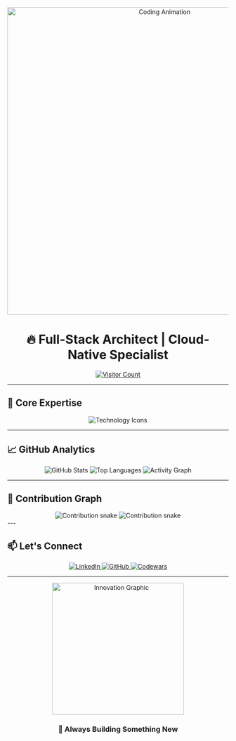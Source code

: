 <div align="center">
  <img src="https://user-images.githubusercontent.com/74038190/225813708-98b745f2-7d22-48cf-9150-083f1b00d6c9.gif" width="700" alt="Coding Animation">
  
  <h1>🔥 Full-Stack Architect | Cloud-Native Specialist</h1>
  
  <a href="https://visitorbadge.io/status?path=https%3A%2F%2Fgithub.com%2FSirAllap">
    <img src="https://api.visitorbadge.io/api/visitors?path=https%3A%2F%2Fgithub.com%2FSirAllap&label=Visitors&countColor=%2337d67a" alt="Visitor Count">
  </a>
</div>

---

## 🚀 Core Expertise

<div align="center">
  <img src="https://skillicons.dev/icons?i=py,django,docker,aws,nginx,postgres,react,ts,git,github,linux" alt="Technology Icons">
</div>

---

## 📈 GitHub Analytics

<div align="center">
  <img src="https://github-readme-stats.vercel.app/api?username=SirAllap&show_icons=true&theme=dark&include_all_commits=true&count_private=true" alt="GitHub Stats">
  <img src="https://github-readme-stats.vercel.app/api/top-langs/?username=SirAllap&layout=compact&theme=dark" alt="Top Languages">
  <img src="https://github-readme-activity-graph.vercel.app/graph?username=SirAllap&theme=react-dark&hide_border=true&area=true" alt="Activity Graph">
</div>

---

## 🐍 Contribution Graph

<div align="center">
  <img src="https://raw.githubusercontent.com/SirAllap/SirAllap/main/dist/github-snake.svg" alt="Contribution snake">
  
  <!-- Dark mode version -->
  <picture>
    <source media="(prefers-color-scheme: dark)" srcset="https://raw.githubusercontent.com/SirAllap/SirAllap/main/dist/github-snake-dark.svg">
    <source media="(prefers-color-scheme: light)" srcset="https://raw.githubusercontent.com/SirAllap/SirAllap/main/dist/github-snake.svg">
    <img alt="Contribution snake" src="https://raw.githubusercontent.com/SirAllap/SirAllap/main/dist/github-snake.svg">
  </picture>
</div>
---

## 📫 Let's Connect

<div align="center">
  <a href="https://www.linkedin.com/in/davidpallaresrobaina/">
    <img src="https://img.shields.io/badge/LinkedIn-0077B5?style=for-the-badge&logo=linkedin&logoColor=white" alt="LinkedIn">
  </a>
  <a href="https://github.com/SirAllap">
    <img src="https://img.shields.io/badge/GitHub-100000?style=for-the-badge&logo=github&logoColor=white" alt="GitHub">
  </a>
  <a href="https://www.codewars.com/users/SirAllap">
    <img src="https://img.shields.io/badge/Codewars-B1361E?style=for-the-badge&logo=codewars&logoColor=white" alt="Codewars">
  </a>
</div>

---

<div align="center">
  <img src="https://github.com/SirAllap/SirAllap/assets/53468881/755625c5-b6da-4968-896d-695ca1074290" width="300" alt="Innovation Graphic">
  <h3>🚀 Always Building Something New</h3>
</div>
